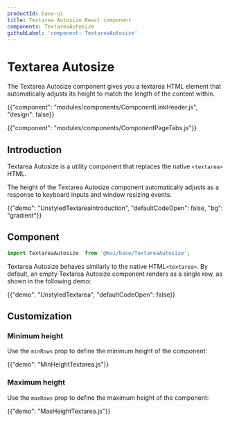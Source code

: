 ```yaml
---
productId: base-ui
title: Textarea Autosize React component
components: TextareaAutosize
githubLabel: 'component: TextareaAutosize'
---
```


# Textarea Autosize

<p class="description">The Textarea Autosize component gives you a textarea HTML element that automatically adjusts its height to match the length of the content within.</p>

{{"component": "modules/components/ComponentLinkHeader.js", "design": false}}

{{"component": "modules/components/ComponentPageTabs.js"}}

## Introduction

Textarea Autosize is a utility component that replaces the native `<textarea>` HTML.

The height of the Textarea Autosize component automatically adjusts as a response to keyboard inputs and window resizing events.

{{"demo": "UnstyledTextareaIntroduction", "defaultCodeOpen": false, "bg": "gradient"}}

## Component

```jsx
import TextareaAutosize  from '@mui/base/TextareaAutosize';
```

Textarea Autosize behaves similarly to the native HTML`<textarea>`.
By default, an empty Textarea Autosize component renders as a single row, as shown in the following demo:

{{"demo": "UnstyledTextarea", "defaultCodeOpen": false}}

## Customization

### Minimum height

Use the `minRows` prop to define the minimum height of the component:

{{"demo": "MinHeightTextarea.js"}}

### Maximum height

Use the `maxRows` prop to define the maximum height of the component:

{{"demo": "MaxHeightTextarea.js"}}
